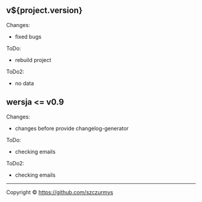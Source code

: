 ## v${project.version}

Changes:
* fixed bugs

ToDo:
* rebuild project

ToDo2:
* no data

## wersja <= v0.9

Changes:
* changes before provide changelog-generator

ToDo:
* checking emails

ToDo2:
* checking emails


-------------------------------
Copyright © https://github.com/szczurmys